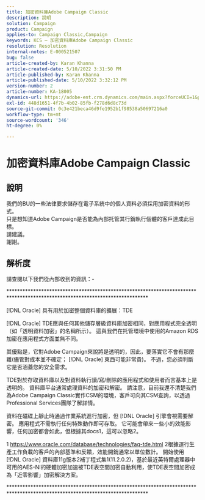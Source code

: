 ```yaml
---
title: 加密資料庫Adobe Campaign Classic
description: 說明
solution: Campaign
product: Campaign
applies-to: Campaign Classic,Campaign
keywords: KCS — 加密資料庫Adobe Campaign Classic
resolution: Resolution
internal-notes: E-000521507
bug: false
article-created-by: Karan Khanna
article-created-date: 5/10/2022 3:31:50 PM
article-published-by: Karan Khanna
article-published-date: 5/10/2022 3:32:12 PM
version-number: 2
article-number: KA-18005
dynamics-url: https://adobe-ent.crm.dynamics.com/main.aspx?forceUCI=1&pagetype=entityrecord&etn=knowledgearticle&id=3bde304a-76d0-ec11-a7b5-00224809c556
exl-id: 448d1651-4f7b-4b02-85fb-f278d6d8c73d
source-git-commit: 0c3e421beca46d9fe1952b1f98538a50697216a0
workflow-type: tm+mt
source-wordcount: '346'
ht-degree: 0%

---
```


# 加密資料庫Adobe Campaign Classic

## 說明

我們的BU的一些法律要求儲存在電子系統中的個人資料必須採用加密資料的形式。
<br>只是想知道Adobe Campaign是否能為內部托管其行銷執行個體的客戶達成此目標。
<br>請建議。
<br>謝謝。

## 解析度


請查閱以下我們從內部收到的資訊：-

\*\*\*\*\*\*\*\*\*\*\*\*\*\*\*\*\*\*\*\*\*\*\*\*\*\*\**\*\*\*\**\*\*\*\*\*\*\*\*\*\*\*\*\*\*\*\*\*\*\*\*\*\*\*\*\*\*\*\*\*\*\*\*\*\*\*\*\*\*\*\*\*\*\*\*\*\*\*\*\*\*\*\*\*\*\*\*\*\*\*\*\*\*\*\*\*\*\*\*\*\*\*\*\*\*\*\*\*\*\*\*\*\*\*\*\*\*\*\*\*\*\*\*\*

[!DNL Oracle] 具有用於加密整個資料庫的擴展：TDE

[!DNL Oracle] TDE應與任何其他儲存層級資料庫加密相同，對應用程式完全透明（如「透明資料加密」的名稱所示）。 這與我們在托管環境中使用的Amazon RDS加密在應用程式方面並無不同。

其優點是，它對Adobe Campaign來說將是透明的，因此，要落實它不會有那麼難(儘管對成本並不確定； [!DNL Oracle] 東西可能非常貴)。 不過，您必須判斷它是否涵蓋您的安全需求。

TDE對於存取資料庫以及對資料執行讀/寫/刪除的應用程式和使用者而言基本上是透明的。 資料庫平台通常處理資料的加密和解密。 請注意，目前我還不清楚我們為Adobe Campaign Classic實作CSM的環境，客戶可向其CSM查詢，以透過Professional Services團隊了解詳情。

資料在磁碟上靜止時通過作業系統進行加密，但 [!DNL Oracle] 引擎會視需要解密。 應用程式不需執行任何特殊動作即可存取。 它可能會帶來一些小的效能影響，任何加密都會如此，但根據其docs1，這可以忽略2。

1 https://www.oracle.com/database/technologies/faq-tde.html 2根據運行生產工作負載的客戶的內部基準和反饋，效能開銷通常以單位數計。 開始使用 [!DNL Oracle] 資料庫11g版本2補丁程式集1(11.2.0.2)，基於最近英特爾處理器中可用的AES-NI的硬體加密加速被TDE表空間加密自動利用，使TDE表空間加密成為「近零影響」加密解決方案。

\*\*\*\*\*\*\*\*\*\*\*\*\*\*\*\*\*\*\*\*\*\*\*\*\*\*\**\*\*\*\**\*\*\*\*\*\*\*\*\*\*\*\*\*\*\*\*\*\*\*\*\*\*\*\*\*\*\*\*\*\*\*\*\*\*\*\*\*\*\*\*\*\*\*\*\*\*\*\*\*\*\*\*\*\*\*\*\*\*\*\*\*\*\*\*\*\*\*\*\*\*\*\*\*\*\*\*\*\*\*\*\*\*\*\*\*\*\*\*\*\*\*\*\*
